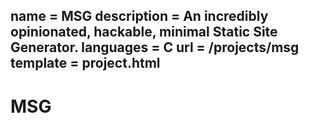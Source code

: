name = MSG
description = An incredibly opinionated, hackable, minimal Static Site Generator.
languages = C
url = /projects/msg
template = project.html
---

# MSG
